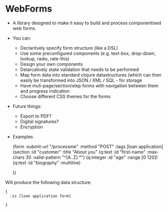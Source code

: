 # WebForms

* A library designed to make it easy to build and process componentised web forms.


* You can:

  - Declaritvely specify form structure (like a DSL)
  - Use some preconfigured components (e.g. text-box, drop-down, lookup, radio, rate-this)
  - Design your own components
  - Delarcatively state validation that needs to be performed
  - Map form data into standard clojure datastructures (which can then easily be transformed into JSON / XML / SQL - for storage
  - Have muli-page/section/step forms with navigation between them and progress indication
  - Choose different CSS themes for the forms

* Future things:
  - Export to PDF?
  - Digital signatures?
  - Encryption

* Examples

    (form :submit-url "/processme" :method "POST" :tags [loan application]
      (section :id "customer" :title "About you" 
         (q:text :id "first-name" :max-chars 30 :valid-pattern "^[A..Z].*")
         (q:integer :id "age" :range [0 120])
         (q:text :id "biography" :multiline)
          
    ))

Will produce the following data structure:

    {
      :is [loan application form]
       
    }